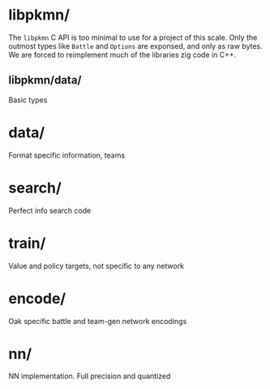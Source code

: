 # libpkmn/

The `libpkmn` C API is too minimal to use for a project of this scale. Only the outmost types like `Battle` and `Options` are exponsed, and only as raw bytes.  
We are forced to reimplement much of the libraries zig code in C++.

## libpkmn/data/

Basic types

# data/

Format specific information, teams

#  search/

Perfect info search code

#  train/

Value and policy targets, not specific to any network

# encode/

Oak specific battle and team-gen network encodings

# nn/

NN implementation. Full precision and quantized